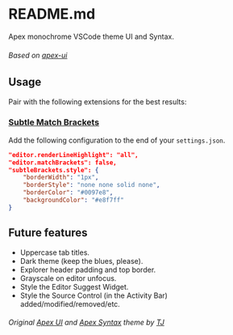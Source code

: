 # README.md

Apex monochrome VSCode theme UI and Syntax.

###### Based on [apex-ui](https://github.com/apex/apex-ui)

## Usage

Pair with the following extensions for the best results:

### [Subtle Match Brackets](https://github.com/rafamel/subtle-brackets)

Add the following configuration to the end of your `settings.json`.

```json
"editor.renderLineHighlight": "all",
"editor.matchBrackets": false,
"subtleBrackets.style": {
    "borderWidth": "1px",
    "borderStyle": "none none solid none",
    "borderColor": "#0097e8",
    "backgroundColor": "#e8f7ff"
}
```

## Future features

* Uppercase tab titles.
* Dark theme (keep the blues, please).
* Explorer header padding and top border.
* Grayscale on editor unfocus.
* Style the Editor Suggest Widget.
* Style the Source Control (in the Activity Bar) added/modified/removed/etc.

###### Original [Apex UI](https://github.com/apex/apex-ui) and [Apex Syntax](https://github.com/apex/apex-syntax) theme by [TJ](https://github.com/tj)
